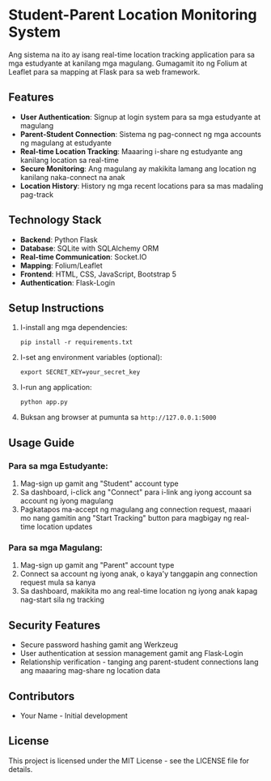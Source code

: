 # Student-Parent Location Monitoring System

Ang sistema na ito ay isang real-time location tracking application para sa mga estudyante at kanilang mga magulang. Gumagamit ito ng Folium at Leaflet para sa mapping at Flask para sa web framework.

## Features

- **User Authentication**: Signup at login system para sa mga estudyante at magulang
- **Parent-Student Connection**: Sistema ng pag-connect ng mga accounts ng magulang at estudyante
- **Real-time Location Tracking**: Maaaring i-share ng estudyante ang kanilang location sa real-time
- **Secure Monitoring**: Ang magulang ay makikita lamang ang location ng kanilang naka-connect na anak
- **Location History**: History ng mga recent locations para sa mas madaling pag-track

## Technology Stack

- **Backend**: Python Flask
- **Database**: SQLite with SQLAlchemy ORM
- **Real-time Communication**: Socket.IO
- **Mapping**: Folium/Leaflet
- **Frontend**: HTML, CSS, JavaScript, Bootstrap 5
- **Authentication**: Flask-Login

## Setup Instructions

1. I-install ang mga dependencies:
   ```
   pip install -r requirements.txt
   ```

2. I-set ang environment variables (optional):
   ```
   export SECRET_KEY=your_secret_key
   ```

3. I-run ang application:
   ```
   python app.py
   ```

4. Buksan ang browser at pumunta sa `http://127.0.0.1:5000`

## Usage Guide

### Para sa mga Estudyante:

1. Mag-sign up gamit ang "Student" account type
2. Sa dashboard, i-click ang "Connect" para i-link ang iyong account sa account ng iyong magulang
3. Pagkatapos ma-accept ng magulang ang connection request, maaari mo nang gamitin ang "Start Tracking" button para magbigay ng real-time location updates

### Para sa mga Magulang:

1. Mag-sign up gamit ang "Parent" account type
2. Connect sa account ng iyong anak, o kaya'y tanggapin ang connection request mula sa kanya
3. Sa dashboard, makikita mo ang real-time location ng iyong anak kapag nag-start sila ng tracking

## Security Features

- Secure password hashing gamit ang Werkzeug
- User authentication at session management gamit ang Flask-Login
- Relationship verification - tanging ang parent-student connections lang ang maaaring mag-share ng location data

## Contributors

- Your Name - Initial development

## License

This project is licensed under the MIT License - see the LICENSE file for details. 